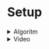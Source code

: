# Setup

<details>
  <summary>Algoritm</summary>
  
  * rails new media-app -c tailwind -d postgresql -T

  * ./bin/rails tailwindcss:build
  
   alternative

  * rails new media-app -j esbuild -d postgresql -T

  * ./bin/bundle add tailwindcss-rails

  * ./bin/rails tailwindcss:install

  * redis-server --daemonize yes

  * yarn install --check-files

  * redis-server --daemonize yes

  * bundle add devise

  * ./bin/rails generate devise:install

  * rails generate devise User

  * bin/rails action_text:install

  * ./bin/rails g scaffold Post title body:rich_text user:references

  * bundle add faker --group "development"

  * bundle

  * ./bin/rails db:reset

  * ./bin/rails db:migrate

  *  ./bin/rails db:seed

  * bin/dev

</details>

<details>
 <summary>Video</summary>
 
  * Some Turbo features

  https://user-images.githubusercontent.com/17977331/151323477-18bb40ee-6b20-4ebc-9512-30cc41187d6b.mov

</details>
